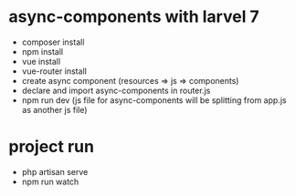# async-components with larvel 7

* composer install
* npm install
* vue install
* vue-router install
* create async component (resources => js => components)
* declare and import async-components in router.js
* npm run dev (js file for async-components will be splitting from app.js as another js file)

# project run

* php artisan serve
* npm run watch
